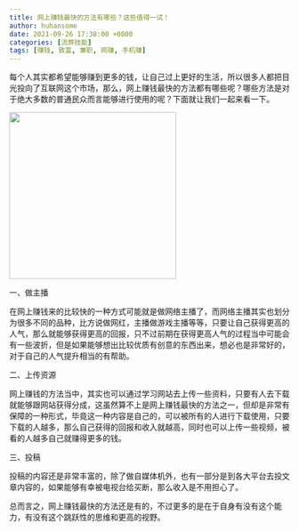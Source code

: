 ```yaml
---
title: 网上赚钱最快的方法有哪些？这些值得一试！
author: huhansome
date: 2021-09-26 17:38:00 +0800
categories: [流弊技能]
tags: [赚钱, 致富, 兼职, 网赚, 手机赚]
---
```



每个人其实都希望能够赚到更多的钱，让自己过上更好的生活，所以很多人都把目光投向了互联网这个市场，那么，网上赚钱最快的方法都有哪些呢？哪些方法是对于绝大多数的普通民众而言能够进行使用的呢？下面就让我们一起来看一下。

<img src="http://www.jinduoxia.com.cn/d/file/2020-01-28/320cb56fbf7cd2cdbb8adb5b3f3a7939.jpg" style="width: 300px; height: 300px;"/>

一、做主播

在网上赚钱来的比较快的一种方式可能就是做网络主播了，而网络主播其实也划分为很多不同的品种，比方说做网红，主播做游戏主播等等，只要让自己获得更高的人气，那么就能够获得更高的回报，只不过前期在获得更高人气的过程当中可能会有一些波折，但是如果能够想出比较优质有创意的东西出来，想必也是非常好的，对于自己的人气提升相当的有帮助。

二、上传资源

网上赚钱的方法当中，其实也可以通过学习网站去上传一些资料，只要有人去下载就能够跟网站获得分成，这虽然算不上是网上赚钱最快的方法之一，但却是非常有保障的一种形式，毕竟这一种内容是自己的，可以被所有的人进行下载使用，只要下载的人越多，那么自己获得的回报和收入就越高，同时也可以上传一些视频，被看的人越多自己就赚得更多的钱。

三、投稿

投稿的内容还是非常丰富的，除了做自媒体机外，也有一部分是到各大平台去投文章内容的，如果能够有幸被电视台给买断，那么收入是不用担心了。

总而言之，网上赚钱最快的方法还是有的，不过更多的是在于自身有没有这个能力，有没有这个跳跃性的思维和更高的视野。